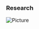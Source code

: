 ### Research
  
![Picture](https://github.com/nickotlinski/nickotlinski.github.io/blob/master/IMGP1308.jpg)
